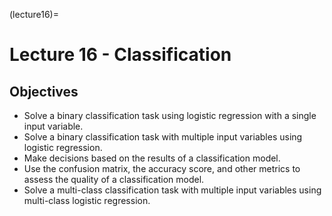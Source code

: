 (lecture16)=
# Lecture 16 - Classification

## Objectives
+ Solve a binary classification task using logistic regression with a single input variable.
+ Solve a binary classification task with multiple input variables using logistic regression.
+ Make decisions based on the results of a classification model.
+ Use the confusion matrix, the accuracy score, and other metrics to assess the quality of a classification model.
+ Solve a multi-class classification task with multiple input variables using multi-class logistic regression.
